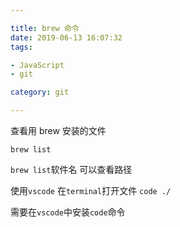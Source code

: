 ```yaml
---

title: brew 命令
date: 2019-06-13 16:07:32
tags:

- JavaScript
- git

category: git

---
```


查看用 brew 安装的文件

`brew list`

`brew list`软件名 可以查看路径

使用`vscode` 在`terminal`打开文件 `code ./`

需要在`vscode`中安装`code`命令
